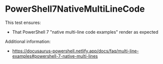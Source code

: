 # PowerShell7NativeMultiLineCode

This test ensures:

- That PowerShell 7 "native multi-line code examples" render as expected

Additional information:

- https://docusaurus-powershell.netlify.app/docs/faq/multi-line-examples#powershell-7-native-multi-lines
